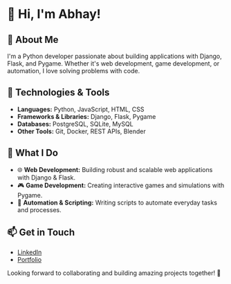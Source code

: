 # 👋 Hi, I'm Abhay!

## 🚀 About Me
I'm a Python developer passionate about building applications with Django, Flask, and Pygame. Whether it's web development, game development, or automation, I love solving problems with code.

## 🔧 Technologies & Tools
- **Languages:** Python, JavaScript, HTML, CSS  
- **Frameworks & Libraries:** Django, Flask, Pygame  
- **Databases:** PostgreSQL, SQLite, MySQL  
- **Other Tools:** Git, Docker, REST APIs, Blender

## 📌 What I Do
- 🌐 **Web Development:** Building robust and scalable web applications with Django & Flask.  
- 🎮 **Game Development:** Creating interactive games and simulations with Pygame.  
- 🔄 **Automation & Scripting:** Writing scripts to automate everyday tasks and processes.  

## 📫 Get in Touch
- [LinkedIn](www.linkedin.com/in/abhaysira)
- [Portfolio](https://myportfolio-alpha-bay.vercel.app/)

Looking forward to collaborating and building amazing projects together! 🚀
